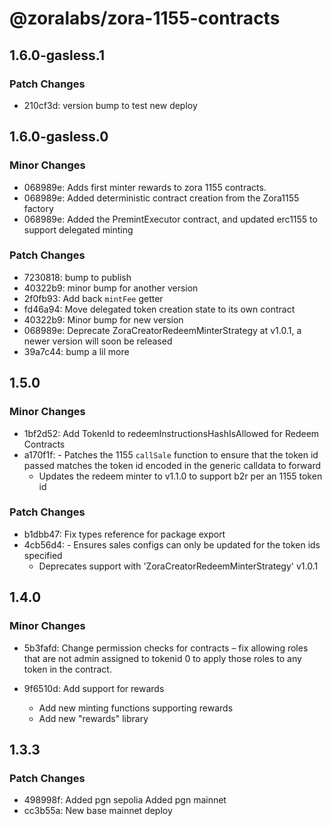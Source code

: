 # @zoralabs/zora-1155-contracts

## 1.6.0-gasless.1

### Patch Changes

- 210cf3d: version bump to test new deploy

## 1.6.0-gasless.0

### Minor Changes

- 068989e: Adds first minter rewards to zora 1155 contracts.
- 068989e: Added deterministic contract creation from the Zora1155 factory
- 068989e: Added the PremintExecutor contract, and updated erc1155 to support delegated minting

### Patch Changes

- 7230818: bump to publish
- 40322b9: minor bump for another version
- 2f0fb93: Add back `mintFee` getter
- fd46a94: Move delegated token creation state to its own contract
- 40322b9: Minor bump for new version
- 068989e: Deprecate ZoraCreatorRedeemMinterStrategy at v1.0.1, a newer version will soon be released
- 39a7c44: bump a lil more

## 1.5.0

### Minor Changes

- 1bf2d52: Add TokenId to redeemInstructionsHashIsAllowed for Redeem Contracts
- a170f1f: - Patches the 1155 `callSale` function to ensure that the token id passed matches the token id encoded in the generic calldata to forward
  - Updates the redeem minter to v1.1.0 to support b2r per an 1155 token id

### Patch Changes

- b1dbb47: Fix types reference for package export
- 4cb56d4: - Ensures sales configs can only be updated for the token ids specified
  - Deprecates support with 'ZoraCreatorRedeemMinterStrategy' v1.0.1

## 1.4.0

### Minor Changes

- 5b3fafd: Change permission checks for contracts – fix allowing roles that are not admin assigned to tokenid 0 to apply those roles to any token in the contract.
- 9f6510d: Add support for rewards

  - Add new minting functions supporting rewards
  - Add new "rewards" library

## 1.3.3

### Patch Changes

- 498998f: Added pgn sepolia
  Added pgn mainnet
- cc3b55a: New base mainnet deploy

